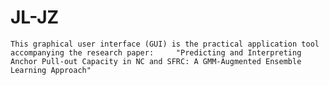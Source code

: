 # JL-JZ
    This graphical user interface (GUI) is the practical application tool accompanying the research paper:     "Predicting and Interpreting Anchor Pull-out Capacity in NC and SFRC: A GMM-Augmented Ensemble Learning Approach"
